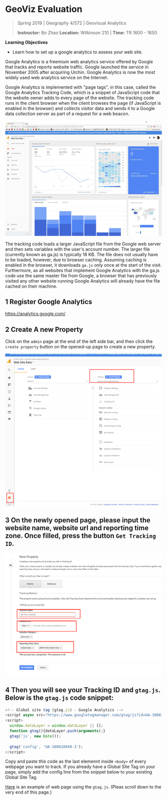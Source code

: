 # GeoViz Evaluation

> Spring 2019 | Geography 4/572 | Geovisual Analytics
>
> **Instructor:** Bo Zhao  **Location:** Wilkinson 210 | **Time:** TR 1600 - 1650

**Learning Objectives**

- Learn how to set up a google analytics to assess your web site.

Google Analytics is a freemium web analytics service offered by Google that tracks and reports website traffic. Google launched the service in November 2005 after acquiring Urchin. Google Analytics is now the most widely used web analytics service on the Internet.

Google Analytics is implemented with "page tags", in this case, called the Google Analytics Tracking Code, which is a snippet of JavaScript code that the website owner adds to every page of the website. The tracking code runs in the client browser when the client browses the page (if JavaScript is enabled in the browser) and collects visitor data and sends it to a Google data collection server as part of a request for a web beacon.

![](img/interface.jpg)


The tracking code loads a larger JavaScript file from the Google web server and then sets variables with the user's account number. The larger file (currently known as ga.js) is typically 18 KB. The file does not usually have to be loaded, however, due to browser caching. Assuming caching is enabled in the browser, it downloads `ga.js` only once at the start of the visit. Furthermore, as all websites that implement Google Analytics with the ga.js code use the same master file from Google, a browser that has previously visited any other website running Google Analytics will already have the file cached on their machine.

## 1 Register Google Analytics

https://analytics.google.com/

## 2 Create A new Property

Click on the `admin` page at the end of the left side bar, and then click the `create property` button on the opened-up page to create a new property.

![](img/createproperty.png)

## 3 On the newly opened page, please input the website name, website url and reporting time zone. Once filled, press the button `Get Tracking ID`.

![](img/property.png)

## 4 Then you will see your Tracking ID and `gtag.js`. Below is the `gtag.js` code snippet:

```javascript
<!-- Global site tag (gtag.js) - Google Analytics -->
<script async src="https://www.googletagmanager.com/gtag/js?id=UA-100818948-3"></script>
<script>
  window.dataLayer = window.dataLayer || [];
  function gtag(){dataLayer.push(arguments);}
  gtag('js', new Date());

  gtag('config', 'UA-100818948-3');
</script>
```

Copy and paste this code as the last elemennt inside `<body>` of every webpage you want to track. If you already have a Global Site Tag on your page, simply add the config line from the snippet below to your existing Global Site Tag.

[Here](view-source:jakobzhao.github.io) is an example of web page using the `gtag.js`. (Pleas scroll down to the very end of this page.)
